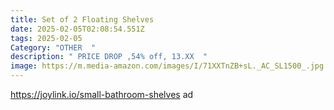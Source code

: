 ```yaml
---
title: Set of 2 Floating Shelves
date: 2025-02-05T02:08:54.551Z
tags: 2025-02-05
Category: "OTHER  "
description: " PRICE DROP ,54% off, 13.XX  "
image: https://m.media-amazon.com/images/I/71XXTnZB+sL._AC_SL1500_.jpg
---
```

https://joylink.io/small-bathroom-shelves   ad